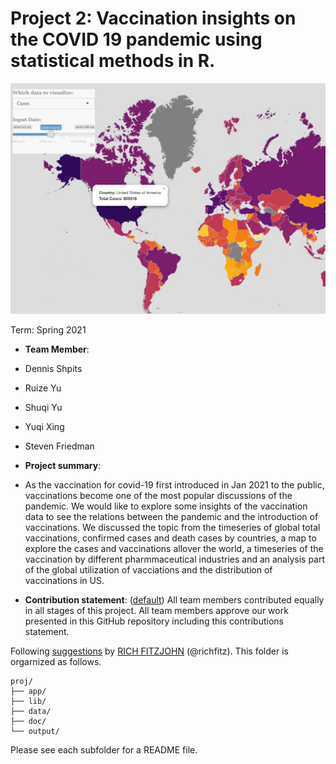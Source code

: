 # Project 2: Vaccination insights on the COVID 19 pandemic using statistical methods in R.

![screenshot](doc/figs/map.jpg)

Term: Spring 2021

+ **Team Member**:
+ Dennis Shpits
+ Ruize Yu
+ Shuqi Yu
+ Yuqi Xing
+ Steven Friedman

+ **Project summary**:
+ As the vaccination for covid-19 first introduced in Jan 2021 to the public, vaccinations become one of the most popular discussions of the pandemic. We would like to explore some insights of the vaccination data to see the relations between the pandemic and the introduction of vaccinations. We discussed the topic from the timeseries of global total vaccinations, confirmed cases and death cases by countries, a map to explore the cases and vaccinations allover the world, a timeseries of the vaccination by different pharmmaceutical industries and an analysis part of the global utilization of vacciations and the distribution of vaccinations in US. 


+ **Contribution statement**: ([default](doc/a_note_on_contributions.md)) All team members contributed equally in all stages of this project. All team members approve our work presented in this GitHub repository including this contributions statement. 

Following [suggestions](http://nicercode.github.io/blog/2013-04-05-projects/) by [RICH FITZJOHN](http://nicercode.github.io/about/#Team) (@richfitz). This folder is orgarnized as follows.

```
proj/
├── app/
├── lib/
├── data/
├── doc/
└── output/
```

Please see each subfolder for a README file.

